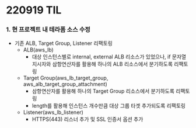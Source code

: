 # 220919 TIL
### 1. 현 프로젝트 내 테라폼 소스 수정
* 기존 ALB, Target Group, Listener 리팩토링
    * ALB(aws_lb)
        * 대상 인스턴스별로 internal, external ALB 리소스가 있었으나, if 문자열 지시자와 삼항연산자를 활용해 하나의 ALB 리소스에서 분기하도록 리팩토링
    * Target Group(aws_lb_target_group, aws_alb_target_group_attachment)
        * 삼항연산자를 활용해 하나의 Target Group 리소스에서 분기하도록 리팩토링
        * length를 활용해 인스턴스 개수만큼 대상 그룹 타겟 추가되도록 리팩토링
    * Listener(aws_lb_listener)
        * HTTPS(443) 리스너 추가 및 SSL 인증서 옵션 추가